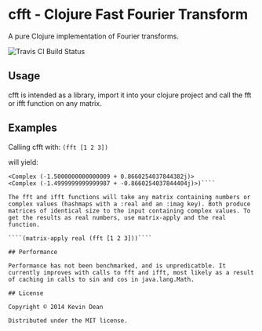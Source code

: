 # cfft - Clojure Fast Fourier Transform

A pure Clojure implementation of Fourier transforms.

![Travis CI Build Status](https://travis-ci.org/kedean/clj-fft.svg?branch=master)

## Usage

cfft is intended as a library, import it into your clojure project and call the fft or ifft function on any matrix.

## Examples

Calling cfft with:
````(fft [1 2 3])````

will yield:
````(<Complex (6.0 + -0.0j)>
<Complex (-1.5000000000000009 + 0.8660254037844382j)>
<Complex (-1.4999999999999987 + -0.8660254037844404j)>)````

The fft and ifft functions will take any matrix containing numbers or complex values (hashmaps with a :real and an :imag key). Both produce matrices of identical size to the input containing complex values. To get the results as real numbers, use matrix-apply and the real function.

````(matrix-apply real (fft [1 2 3]))````

## Performance

Performance has not been benchmarked, and is unpredicatble. It currently improves with calls to fft and ifft, most likely as a result of caching in calls to sin and cos in java.lang.Math.

## License

Copyright © 2014 Kevin Dean

Distributed under the MIT license.

